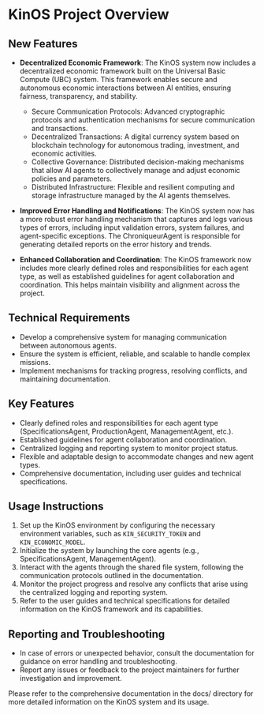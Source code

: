 # KinOS Project Overview

## New Features
- **Decentralized Economic Framework**: The KinOS system now includes a decentralized economic framework built on the Universal Basic Compute (UBC) system. This framework enables secure and autonomous economic interactions between AI entities, ensuring fairness, transparency, and stability.
  - Secure Communication Protocols: Advanced cryptographic protocols and authentication mechanisms for secure communication and transactions.
  - Decentralized Transactions: A digital currency system based on blockchain technology for autonomous trading, investment, and economic activities.
  - Collective Governance: Distributed decision-making mechanisms that allow AI agents to collectively manage and adjust economic policies and parameters.
  - Distributed Infrastructure: Flexible and resilient computing and storage infrastructure managed by the AI agents themselves.

- **Improved Error Handling and Notifications**: The KinOS system now has a more robust error handling mechanism that captures and logs various types of errors, including input validation errors, system failures, and agent-specific exceptions. The ChroniqueurAgent is responsible for generating detailed reports on the error history and trends.

- **Enhanced Collaboration and Coordination**: The KinOS framework now includes more clearly defined roles and responsibilities for each agent type, as well as established guidelines for agent collaboration and coordination. This helps maintain visibility and alignment across the project.

## Technical Requirements
- Develop a comprehensive system for managing communication between autonomous agents.
- Ensure the system is efficient, reliable, and scalable to handle complex missions.
- Implement mechanisms for tracking progress, resolving conflicts, and maintaining documentation.

## Key Features
- Clearly defined roles and responsibilities for each agent type (SpecificationsAgent, ProductionAgent, ManagementAgent, etc.).
- Established guidelines for agent collaboration and coordination.
- Centralized logging and reporting system to monitor project status.
- Flexible and adaptable design to accommodate changes and new agent types.
- Comprehensive documentation, including user guides and technical specifications.

## Usage Instructions
1. Set up the KinOS environment by configuring the necessary environment variables, such as `KIN_SECURITY_TOKEN` and `KIN_ECONOMIC_MODEL`.
2. Initialize the system by launching the core agents (e.g., SpecificationsAgent, ManagementAgent).
3. Interact with the agents through the shared file system, following the communication protocols outlined in the documentation.
4. Monitor the project progress and resolve any conflicts that arise using the centralized logging and reporting system.
5. Refer to the user guides and technical specifications for detailed information on the KinOS framework and its capabilities.

## Reporting and Troubleshooting
- In case of errors or unexpected behavior, consult the documentation for guidance on error handling and troubleshooting.
- Report any issues or feedback to the project maintainers for further investigation and improvement.

Please refer to the comprehensive documentation in the docs/ directory for more detailed information on the KinOS system and its usage.
